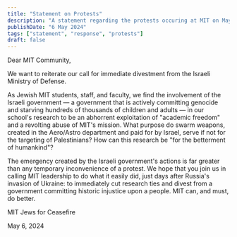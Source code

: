 ```yaml
---
title: "Statement on Protests"
description: "A statement regarding the protests occuring at MIT on May 6th"
publishDate: "6 May 2024"
tags: ["statement", "response", "protests"]
draft: false
---
```


Dear MIT Community,

We want to reiterate our call for immediate divestment from the Israeli Ministry of Defense.

As Jewish MIT students, staff, and faculty, we find the involvement of the Israeli government — a government that is actively committing genocide and starving hundreds of thousands of children and adults — in our school's research to be an abhorrent exploitation of "academic freedom" and a revolting abuse of MIT's mission. What purpose do swarm weapons, created in the Aero/Astro department and paid for by Israel, serve if not for the targeting of Palestinians? How can this research be "for the betterment of humankind"?

The emergency created by the Israeli government's actions is far greater than any temporary inconvenience of a protest. We hope that you join us in calling MIT leadership to do what it easily did, just days after Russia's invasion of Ukraine: to immediately cut research ties and divest from a government committing historic injustice upon a people. MIT can, and must, do better.

MIT Jews for Ceasefire

May 6, 2024
